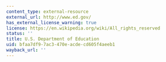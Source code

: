```yaml
---
content_type: external-resource
external_url: http://www.ed.gov/
has_external_license_warning: true
license: https://en.wikipedia.org/wiki/All_rights_reserved
status: ''
title: U.S. Department of Education
uid: bfaa7df9-7ac3-470e-acde-cd605f4aeeb1
wayback_url: ''
---
```

